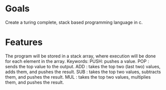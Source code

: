 
# Goals
Create a turing complete, stack based programming language in c.


# Features
The program will be stored in a stack array, where execution will be done
for each element in the array.
Keywords:
PUSH: pushes a value.
POP : sends the top value to the output.
ADD : takes the top two (last two) values, adds them, and pushes the result.
SUB : takes the top two values, subtracts them, and pushes the result.
MUL : takes the top two values, multiplies them, and pushes the result.

